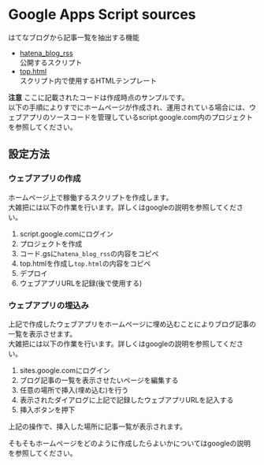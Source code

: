# Google Apps Script sources

はてなブログから記事一覧を抽出する機能

- [hatena_blog_rss](hatena_blog_rss)  
  公開するスクリプト
- [top.html](top.html)  
  スクリプト内で使用するHTMLテンプレート

**注意**
ここに記載されたコードは作成時点のサンプルです。  
以下の手順によりすでにホームページが作成され、運用されている場合には、ウェブアプリのソースコードを管理しているscript.google.com内のプロジェクトを参照してください。

## 設定方法

### ウェブアプリの作成

ホームページ上で稼働するスクリプトを作成します。  
大雑把には以下の作業を行います。詳しくはgoogleの説明を参照してください。

1. script.google.comにログイン
2. プロジェクトを作成
3. コード.gsに```hatena_blog_rss```の内容をコピペ
4. top.htmlを作成し```top.html```の内容をコピペ
5. デプロイ
6. ウェブアプリURLを記録(後で使用する)

### ウェブアプリの埋込み

上記で作成したウェブアプリをホームページに埋め込むことによりブログ記事の一覧を表示させます。  
大雑把には以下の作業を行います。詳しくはgoogleの説明を参照してください。

1. sites.google.comにログイン
2. ブログ記事の一覧を表示させたいページを編集する
3. 任意の場所で挿入(埋め込む)を行う
4. 表示されたダイアログに上記で記録したウェブアプリURLを記入する
5. 挿入ボタンを押下

上記の操作で、挿入した場所に記事一覧が表示されます。

そもそもホームページをどのように作成したらよいかについてはgoogleの説明を参照してください。
